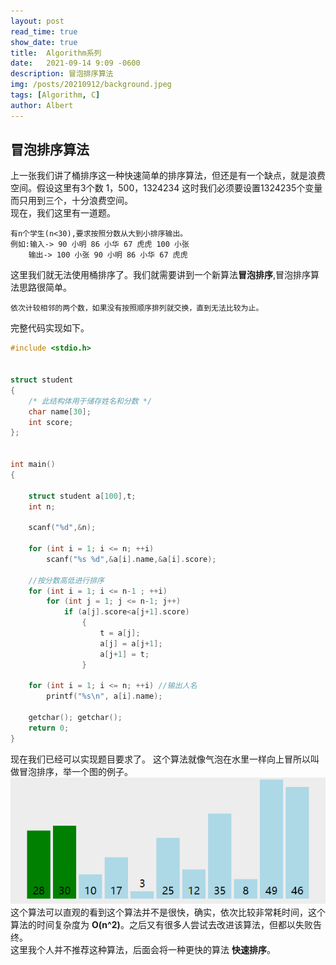 ```yaml
---
layout: post
read_time: true
show_date: true
title:  Algorithm系列
date:   2021-09-14 9:09 -0600
description: 冒泡排序算法
img: /posts/20210912/background.jpeg
tags: [Algorithm, C]
author: Albert
---
```

## 冒泡排序算法
上一张我们讲了桶排序这一种快速简单的排序算法，但还是有一个缺点，就是浪费空间。假设这里有3个数 1，500，1324234 这时我们必须要设置1324235个变量而只用到三个，十分浪费空间。  
现在，我们这里有一道题。  
```
有n个学生(n<30),要求按照分数从大到小排序输出。
例如:输入-> 90 小明 86 小华 67 虎虎 100 小张
    输出-> 100 小张 90 小明 86 小华 67 虎虎
```
这里我们就无法使用桶排序了。我们就需要讲到一个新算法**冒泡排序**,冒泡排序算法思路很简单。
```
依次计较相邻的两个数，如果没有按照顺序排列就交换，直到无法比较为止。
```
完整代码实现如下。
```c
#include <stdio.h>


struct student
{
	/* 此结构体用于储存姓名和分数 */
	char name[30];
	int score;
};


int main()
{
	
	struct student a[100],t;
	int n;

	scanf("%d",&n);

	for (int i = 1; i <= n; ++i)
		scanf("%s %d",&a[i].name,&a[i].score);

	//按分数高低进行排序
	for (int i = 1; i <= n-1 ; ++i)
		for (int j = 1; j <= n-1; j++)
			if (a[j].score<a[j+1].score)
				{
					t = a[j]; 
					a[j] = a[j+1]; 
					a[j+1] = t;
				}

	for (int i = 1; i <= n; ++i) //输出人名
		printf("%s\n", a[i].name);

	getchar(); getchar();
	return 0;
}
```  

现在我们已经可以实现题目要求了。
这个算法就像气泡在水里一样向上冒所以叫做冒泡排序，举一个图的例子。
![](..\assets\img\posts\20210914\bubble_sort.gif)  
这个算法可以直观的看到这个算法并不是很快，确实，依次比较非常耗时间，这个算法的时间复杂度为 __O(n^2)__。之后又有很多人尝试去改进该算法，但都以失败告终。  
这里我个人并不推荐这种算法，后面会将一种更快的算法 __快速排序__。
